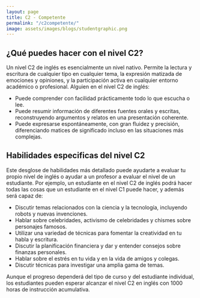 ```yaml
---
layout: page
title: C2 - Competente
permalink: "/c2competente/"
image: assets/images/blogs/studentgraphic.png
---
```


## ¿Qué puedes hacer con el nivel C2?

Un nivel C2 de inglés es esencialmente un nivel nativo. Permite la lectura y escritura de cualquier tipo en cualquier tema, la expresión matizada de emociones y opiniones, y la participación activa en cualquier entorno académico o profesional. Alguien en el nivel C2 de inglés:

- Puede comprender con facilidad prácticamente todo lo que escucha o lee.
- Puede resumir información de diferentes fuentes orales y escritas, reconstruyendo argumentos y relatos en una presentación coherente.
- Puede expresarse espontáneamente, con gran fluidez y precisión, diferenciando matices de significado incluso en las situaciones más complejas.

## Habilidades especificas del nivel C2

Este desglose de habilidades más detallado puede ayudarte a evaluar tu propio nivel de inglés o ayudar a un profesor a evaluar el nivel de un estudiante. Por ejemplo, un estudiante en el nivel C2 de inglés podrá hacer todas las cosas que un estudiante en el nivel C1 puede hacer, y además será capaz de:

- Discutir temas relacionados con la ciencia y la tecnología, incluyendo robots y nuevas invenciones.
- Hablar sobre celebridades, activismo de celebridades y chismes sobre personajes famosos.
- Utilizar una variedad de técnicas para fomentar la creatividad en tu habla y escritura.
- Discutir la planificación financiera y dar y entender consejos sobre finanzas personales.
- Hablar sobre el estrés en tu vida y en la vida de amigos y colegas.
- Discutir técnicas para investigar una amplia gama de temas.

Aunque el progreso dependerá del tipo de curso y del estudiante individual, los estudiantes pueden esperar alcanzar el nivel C2 en inglés con 1000 horas de instrucción acumulativa.
